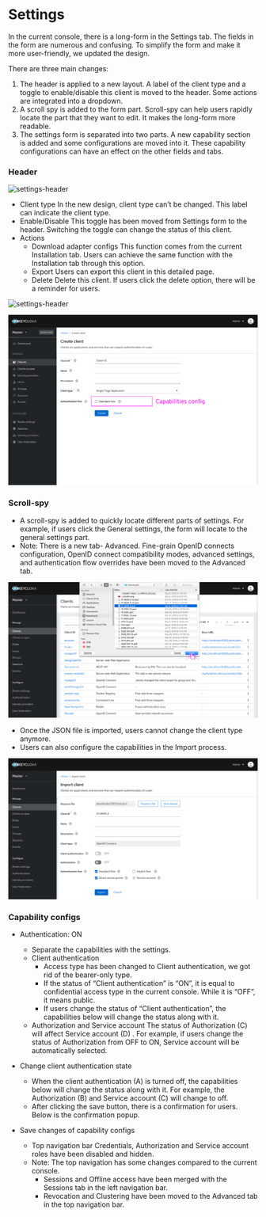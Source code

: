 # Settings

In the current console, there is a long-form in the Settings tab. The fields in the form are numerous and confusing. To simplify the form and make it more user-friendly, we updated the design.

There are three main changes:
1. The header is applied to a new layout. A label of the client type and a toggle to enable/disable this client is moved to the header. Some actions are integrated into a dropdown.  
2. A scroll spy is added to the form part. Scroll-spy can help users rapidly locate the part that they want to edit. It makes the long-form more readable.
3. The settings form is separated into two parts. A new capability section is added and some configurations are moved into it. These capability configurations can have an effect on the other fields and tabs.


### Header

![settings-header](./_images/settings-header.png)
* Client type
In the new design, client type can’t be changed. This label can indicate the client type.
* Enable/Disable
This toggle has been moved from Settings form to the header. Switching the toggle can change the status of this client.
* Actions
  * Download adapter configs
This function comes from the current Installation tab. Users can achieve the same function with the Installation tab through this option.
  * Export
Users can export this client in this detailed page.
  * Delete
Delete this client. If users click the delete option, there will be a reminder for users.


![settings-header](./_images/settings-header.png)


![create-spa](./_images/create-spa.png)

### Scroll-spy

* A scroll-spy is added to quickly locate different parts of settings. For example, if users click the General settings, the form will locate to the general settings part.
* Note: There is a new tab- Advanced. Fine-grain OpenID connects configuration, OpenID connect compatibility modes, advanced settings, and authentication flow overrides have been moved to the Advanced tab.


![import-select](./_images/import-select.png)

* Once the JSON file is imported, users cannot change the client type anymore.
* Users can also configure the capabilities in the Import process.

![import-default](./_images/import-default.png)

### Capability configs

* Authentication: ON
  * Separate the capabilities with the settings.
  * Client authentication
    * Access type has been changed to Client authentication, we got rid of the bearer-only type.
    * If the status of “Client authentication” is “ON”, it is equal to confidential access type in the current console. While it is “OFF”, it means public.
    * If users change the status of “Client authentication”, the capabilities below will change the status along with it.
  * Authorization and Service account
  The status of Authorization (C) will affect Service account (D) . For example, if users change the status of Authorization from OFF to ON, Service account will be automatically selected.

* Change client authentication state
  * When the client authentication (A) is turned off, the capabilities below will change the status along with it. For example, the Authorization (B) and Service account (C) will change to off.
  * After clicking the save button, there is a confirmation for users. Below is the confirmation popup.

* Save changes of capability configs
  * Top navigation bar
  Credentials, Authorization and Service account roles have been disabled and hidden.
  * Note: The top navigation has some changes compared to the current console.
    * Sessions and Offline access have been merged with the Sessions tab in the left navigation bar.
    * Revocation and Clustering have been moved to the Advanced tab in the top navigation bar.
